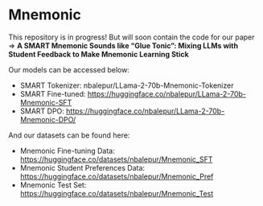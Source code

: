 # Mnemonic

This repository is in progress! But will soon contain the code for our paper => **A SMART Mnemonic Sounds like “Glue Tonic”: Mixing LLMs with Student Feedback to Make Mnemonic Learning Stick**

Our models can be accessed below:
- SMART Tokenizer: nbalepur/LLama-2-70b-Mnemonic-Tokenizer
- SMART Fine-tuned: https://huggingface.co/nbalepur/LLama-2-70b-Mnemonic-SFT
- SMART DPO: https://huggingface.co/nbalepur/LLama-2-70b-Mnemonic-DPO/

And our datasets can be found here:
- Mnemonic Fine-tuning Data: https://huggingface.co/datasets/nbalepur/Mnemonic_SFT
- Mnemonic Student Preferences Data: https://huggingface.co/datasets/nbalepur/Mnemonic_Pref
- Mnemonic Test Set: https://huggingface.co/datasets/nbalepur/Mnemonic_Test

